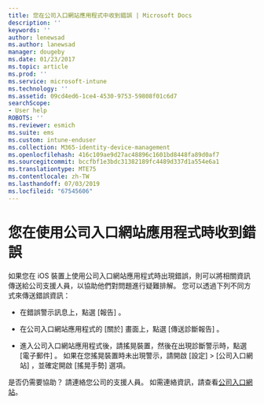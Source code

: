 ```yaml
---
title: 您在公司入口網站應用程式中收到錯誤 | Microsoft Docs
description: ''
keywords: ''
author: lenewsad
ms.author: lanewsad
manager: dougeby
ms.date: 01/23/2017
ms.topic: article
ms.prod: ''
ms.service: microsoft-intune
ms.technology: ''
ms.assetid: 09cd4ed6-1ce4-4530-9753-59808f01c6d7
searchScope:
- User help
ROBOTS: ''
ms.reviewer: esmich
ms.suite: ems
ms.custom: intune-enduser
ms.collection: M365-identity-device-management
ms.openlocfilehash: 416c109ae9d27ac48896c1601bd8448fa89d0af7
ms.sourcegitcommit: bccfbf1e3bdc31382189fc4489d337d1a554e6a1
ms.translationtype: MTE75
ms.contentlocale: zh-TW
ms.lasthandoff: 07/03/2019
ms.locfileid: "67545606"
---
```

# <a name="you-get-an-error-while-using-the-company-portal-app"></a>您在使用公司入口網站應用程式時收到錯誤

如果您在 iOS 裝置上使用公司入口網站應用程式時出現錯誤，則可以將相關資訊傳送給公司支援人員，以協助他們對問題進行疑難排解。 您可以透過下列不同方式來傳送錯誤資訊：

- 在錯誤警示訊息上，點選 [報告]  。

- 在公司入口網站應用程式的 [關於]  畫面上，點選 [傳送診斷報告]  。

- 進入公司入口網站應用程式後，請搖晃裝置，然後在出現診斷警示時，點選 [電子郵件]  。 如果在您搖晃裝置時未出現警示，請開啟 [設定]   > [公司入口網站]  ，並確定開啟 [搖晃手勢]  選項。

是否仍需要協助？ 請連絡您公司的支援人員。 如需連絡資訊，請查看[公司入口網站](https://go.microsoft.com/fwlink/?linkid=2010980)。
